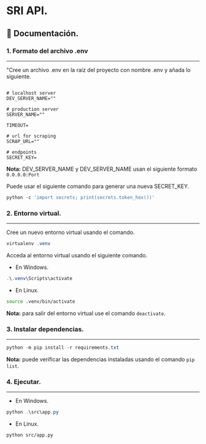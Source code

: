 # **SRI API.**

## 📘 **Documentación.**

### **1. Formato del archivo .env**

---

"Cree un archivo .env en la raíz del proyecto con nombre .env y añada lo siguiente.

```.env

# localhost server
DEV_SERVER_NAME=""

# production server
SERVER_NAME=""

TIMEOUT=

# url for scraping
SCRAP_URL=""

# endpoints
SECRET_KEY=
```

**Nota:** DEV_SERVER_NAME y DEV_SERVER_NAME usan el siguiente formato `0.0.0.0:Port`

Puede usar el siguiente comando para generar una nueva SECRET_KEY.

```powershell
python -c 'import secrets; print(secrets.token_hex())'
```

### **2. Entorno virtual.**

---

Cree un nuevo entorno virtual usando el comando.

```powershell
virtualenv .venv
```

Acceda al entorno virtual usando el siguiente comando.

- En Windows.

```powershell
.\.venv\Scripts\activate
```

- En Linux.

```bash
source .venv/bin/activate
```

**Nota:** para salir del entorno virtual use el comando `deactivate`.

### **3. Instalar dependencias.**

---

```powershell
python -m pip install -r requirements.txt
```

**Nota:** puede verificar las dependencias instaladas usando el comando `pip list`.

### **4. Ejecutar.**

---

- En Windows.

```powershell
python .\src\app.py
```

- En Linux.

```bash
python src/app.py
```
